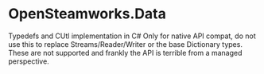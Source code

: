 # OpenSteamworks.Data
Typedefs and CUtl implementation in C#
Only for native API compat, do not use this to replace Streams/Reader/Writer or the base Dictionary types. These are not supported and frankly the API is terrible from a managed perspective.